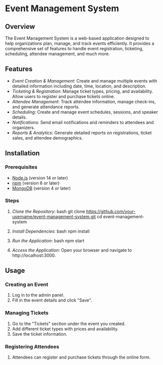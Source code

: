 
# Event Management System

## Overview
The Event Management System is a web-based application designed to help organizations plan, manage, and track events efficiently. It provides a comprehensive set of features to handle event registration, ticketing, scheduling, attendee management, and much more.

## Features
- *Event Creation & Management*: Create and manage multiple events with detailed information including date, time, location, and description.
- *Ticketing & Registration*: Manage ticket types, pricing, and availability. Allow users to register and purchase tickets online.
- *Attendee Management*: Track attendee information, manage check-ins, and generate attendance reports.
- *Scheduling*: Create and manage event schedules, sessions, and speaker details.
- *Notifications*: Send email notifications and reminders to attendees and organizers.
- *Reports & Analytics*: Generate detailed reports on registrations, ticket sales, and attendee demographics.

## Installation

### Prerequisites
- [Node.js](https://nodejs.org/) (version 14 or later)
- [npm](https://www.npmjs.com/) (version 6 or later)
- [MongoDB](https://www.mongodb.com/) (version 4 or later)

### Steps
1. *Clone the Repository*:
    bash
    git clone https://github.com/your-username/event-management-system.git
    cd event-management-system
    

2. *Install Dependencies*:
    bash
    npm install
    

3. *Run the Application*:
    bash
    npm start
    

5. *Access the Application*:
    Open your browser and navigate to http://localhost:3000.

## Usage

### Creating an Event
1. Log in to the admin panel.
2. Fill in the event details and click "Save".

### Managing Tickets
1. Go to the "Tickets" section under the event you created.
2. Add different ticket types with prices and availability.
3. Save the ticket information.

### Registering Attendees
1. Attendees can register and purchase tickets through the online form.

